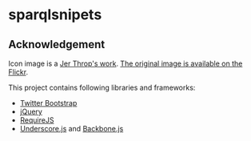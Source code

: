 sparqlsnipets
=============

## Acknowledgement

Icon image is a [Jer Throp's work](http://www.flickr.com/photos/blprnt/).
[The original image is available on the Flickr](http://www.flickr.com/pnhotos/55772089@N00/4217986506/).

This project contains following libraries and frameworks:

* [Twitter Bootstrap](http://getbootstrap.com/)
* [jQuery](http://jquery.com/)
* [RequireJS](http://requirejs.org/)
* [Underscore.js](http://underscorejs.org/) and [Backbone.js](http://backbonejs.org/)
